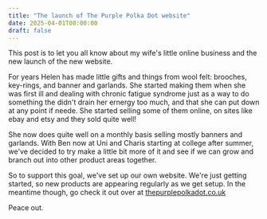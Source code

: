 ```yaml
---
title: "The launch of The Purple Polka Dot website"
date: 2025-04-01T08:00:00
draft: false
---
```


This post is to let you all know about my wife's little online business and the new launch of the new website.

For years Helen has made little gifts and things from wool felt: brooches, key-rings, and banner and garlands. She started making them when she was first ill and dealing with chronic fatigue syndrome just as a way to do something the didn't drain her ernergy too much, and that she can put down at any point if neede. She started selling some of them online, on sites like ebay and etsy and they sold quite well! 

She now does quite well on a monthly basis selling mostly banners and garlands. With Ben now at Uni and Charis starting at college after summer, we've decided to try make a little bit more of it and see if we can grow and branch out into other product areas together. 

So to support this goal, we've set up our own website. We're just getting started, so new products are appearing regularly as we get setup. In the meantime though, go check it out over at [thepurplepolkadot.co.uk](https://thepurplepolkadot.co.uk/)

Peace out.

